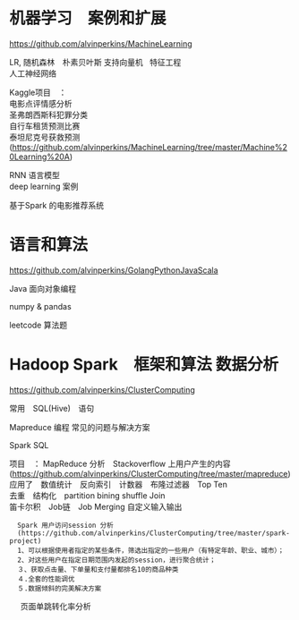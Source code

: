 

# 机器学习　案例和扩展
https://github.com/alvinperkins/MachineLearning

LR, 随机森林　朴素贝叶斯
支持向量机   
特征工程   
人工神经网络   

Kaggle项目　：　    
            电影点评情感分析          
            圣弗朗西斯科犯罪分类       
            自行车租赁预测比赛　       
            泰坦尼克号获救预测   
  (https://github.com/alvinperkins/MachineLearning/tree/master/Machine%20Learning%20A)

  
RNN 语言模型   
deep learning 案例   
   
基于Spark 的电影推荐系统

# 语言和算法
https://github.com/alvinperkins/GolangPythonJavaScala

Java 面向对象编程   
   
numpy & pandas   
   
leetcode 算法题

# Hadoop Spark　框架和算法 数据分析
https://github.com/alvinperkins/ClusterComputing   

常用　SQL(Hive)　语句   
    
Mapreduce 编程
常见的问题与解决方案        

Spark SQL

项目　：
      MapReduce 分析　Stackoverflow 上用户产生的内容   (https://github.com/alvinperkins/ClusterComputing/tree/master/mapreduce)     
      应用了　数值统计　反向索引　计数器　布隆过滤器　Top Ten        
      去重　结构化　partition bining shuffle  Join       
      笛卡尔积　Job链　Job Merging 自定义输入输出
             
      Spark 用户访问session 分析   
      (https://github.com/alvinperkins/ClusterComputing/tree/master/spark-project)
      1、可以根据使用者指定的某些条件，筛选出指定的一些用户（有特定年龄、职业、城市）；      
      2、对这些用户在指定日期范围内发起的session，进行聚合统计；           
      ３、获取点击量、下单量和支付量都排名10的商品种类      
      ４.全套的性能调优      
      ５.数据倾斜的完美解决方案
      
      页面单跳转化率分析
